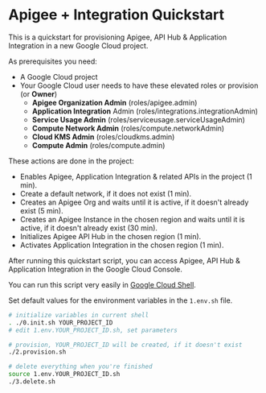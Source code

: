 # Apigee + Integration Quickstart
This is a quickstart for provisioning Apigee, API Hub & Application Integration in a new Google Cloud project.

As prerequisites you need:
- A Google Cloud project
- Your Google Cloud user needs to have these elevated roles or provision (or **Owner**)
  - **Apigee Organization Admin** (roles/apigee.admin)
  - **Application Integration** Admin (roles/integrations.integrationAdmin)
  - **Service Usage Admin** (roles/serviceusage.serviceUsageAdmin)
  - **Compute Network Admin** (roles/compute.networkAdmin)
  - **Cloud KMS Admin** (roles/cloudkms.admin)
  - **Compute Admin** (roles/compute.admin)

These actions are done in the project:
- Enables Apigee, Application Integration & related APIs in the project (1 min).
- Create a default network, if it does not exist (1 min).
- Creates an Apigee Org and waits until it is active, if it doesn't already exist (5 min).
- Creates an Apigee Instance in the chosen region and waits until it is active, if it doesn't already exist (30 min).
- Initializes Apigee API Hub in the chosen region (1 min).
- Activates Application Integration in the chosen region (1 min).

After running this quickstart script, you can access Apigee, API Hub & Application Integration in the Google Cloud Console.

You can run this script very easily in [Google Cloud Shell](https://shell.cloud.google.com).

Set default values for the environment variables in the `1.env.sh` file.

```sh
# initialize variables in current shell
. ./0.init.sh YOUR_PROJECT_ID
# edit 1.env.YOUR_PROJECT_ID.sh, set parameters

# provision, YOUR_PROJECT_ID will be created, if it doesn't exist
./2.provision.sh

# delete everything when you're finished
source 1.env.YOUR_PROJECT_ID.sh
./3.delete.sh
```